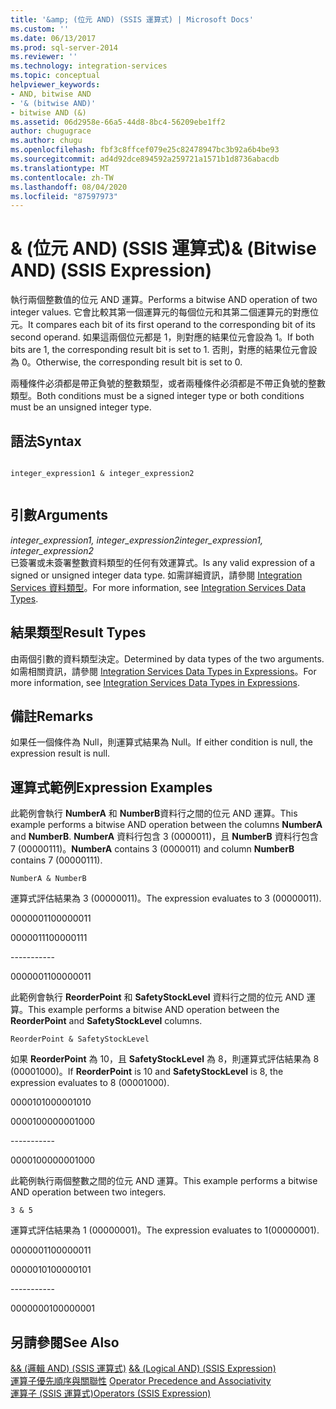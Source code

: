 ```yaml
---
title: '&amp; (位元 AND) (SSIS 運算式) | Microsoft Docs'
ms.custom: ''
ms.date: 06/13/2017
ms.prod: sql-server-2014
ms.reviewer: ''
ms.technology: integration-services
ms.topic: conceptual
helpviewer_keywords:
- AND, bitwise AND
- '& (bitwise AND)'
- bitwise AND (&)
ms.assetid: 06d2958e-66a5-44d8-8bc4-56209ebe1ff2
author: chugugrace
ms.author: chugu
ms.openlocfilehash: fbf3c8ffcef079e25c82478947bc3b92a6b4be93
ms.sourcegitcommit: ad4d92dce894592a259721a1571b1d8736abacdb
ms.translationtype: MT
ms.contentlocale: zh-TW
ms.lasthandoff: 08/04/2020
ms.locfileid: "87597973"
---
```

# <a name="amp-bitwise-and-ssis-expression"></a><span data-ttu-id="43703-102">&amp; (位元 AND) (SSIS 運算式)</span><span class="sxs-lookup"><span data-stu-id="43703-102">&amp; (Bitwise AND) (SSIS Expression)</span></span>
  <span data-ttu-id="43703-103">執行兩個整數值的位元 AND 運算。</span><span class="sxs-lookup"><span data-stu-id="43703-103">Performs a bitwise AND operation of two integer values.</span></span> <span data-ttu-id="43703-104">它會比較其第一個運算元的每個位元和其第二個運算元的對應位元。</span><span class="sxs-lookup"><span data-stu-id="43703-104">It compares each bit of its first operand to the corresponding bit of its second operand.</span></span> <span data-ttu-id="43703-105">如果這兩個位元都是 1，則對應的結果位元會設為 1。</span><span class="sxs-lookup"><span data-stu-id="43703-105">If both bits are 1, the corresponding result bit is set to 1.</span></span> <span data-ttu-id="43703-106">否則，對應的結果位元會設為 0。</span><span class="sxs-lookup"><span data-stu-id="43703-106">Otherwise, the corresponding result bit is set to 0.</span></span>  
  
 <span data-ttu-id="43703-107">兩種條件必須都是帶正負號的整數類型，或者兩種條件必須都是不帶正負號的整數類型。</span><span class="sxs-lookup"><span data-stu-id="43703-107">Both conditions must be a signed integer type or both conditions must be an unsigned integer type.</span></span>  
  
## <a name="syntax"></a><span data-ttu-id="43703-108">語法</span><span class="sxs-lookup"><span data-stu-id="43703-108">Syntax</span></span>  
  
```  
  
integer_expression1 & integer_expression2  
  
```  
  
## <a name="arguments"></a><span data-ttu-id="43703-109">引數</span><span class="sxs-lookup"><span data-stu-id="43703-109">Arguments</span></span>  
 <span data-ttu-id="43703-110">*integer_expression1, integer_expression2*</span><span class="sxs-lookup"><span data-stu-id="43703-110">*integer_expression1, integer_expression2*</span></span>  
 <span data-ttu-id="43703-111">已簽署或未簽署整數資料類型的任何有效運算式。</span><span class="sxs-lookup"><span data-stu-id="43703-111">Is any valid expression of a signed or unsigned integer data type.</span></span> <span data-ttu-id="43703-112">如需詳細資訊，請參閱 [Integration Services 資料類型](../data-flow/integration-services-data-types.md)。</span><span class="sxs-lookup"><span data-stu-id="43703-112">For more information, see [Integration Services Data Types](../data-flow/integration-services-data-types.md).</span></span>  
  
## <a name="result-types"></a><span data-ttu-id="43703-113">結果類型</span><span class="sxs-lookup"><span data-stu-id="43703-113">Result Types</span></span>  
 <span data-ttu-id="43703-114">由兩個引數的資料類型決定。</span><span class="sxs-lookup"><span data-stu-id="43703-114">Determined by data types of the two arguments.</span></span> <span data-ttu-id="43703-115">如需相關資訊，請參閱 [Integration Services Data Types in Expressions](integration-services-data-types-in-expressions.md)。</span><span class="sxs-lookup"><span data-stu-id="43703-115">For more information, see [Integration Services Data Types in Expressions](integration-services-data-types-in-expressions.md).</span></span>  
  
## <a name="remarks"></a><span data-ttu-id="43703-116">備註</span><span class="sxs-lookup"><span data-stu-id="43703-116">Remarks</span></span>  
 <span data-ttu-id="43703-117">如果任一個條件為 Null，則運算式結果為 Null。</span><span class="sxs-lookup"><span data-stu-id="43703-117">If either condition is null, the expression result is null.</span></span>  
  
## <a name="expression-examples"></a><span data-ttu-id="43703-118">運算式範例</span><span class="sxs-lookup"><span data-stu-id="43703-118">Expression Examples</span></span>  
 <span data-ttu-id="43703-119">此範例會執行 **NumberA** 和 **NumberB**資料行之間的位元 AND 運算。</span><span class="sxs-lookup"><span data-stu-id="43703-119">This example performs a bitwise AND operation between the columns **NumberA** and **NumberB**.</span></span> <span data-ttu-id="43703-120">**NumberA** 資料行包含 3 (0000011)，且 **NumberB** 資料行包含 7 (00000111)。</span><span class="sxs-lookup"><span data-stu-id="43703-120">**NumberA** contains 3 (0000011) and column **NumberB** contains 7 (00000111).</span></span>  
  
```  
NumberA & NumberB  
```  
  
 <span data-ttu-id="43703-121">運算式評估結果為 3 (00000011)。</span><span class="sxs-lookup"><span data-stu-id="43703-121">The expression evaluates to 3 (00000011).</span></span>  
  
 <span data-ttu-id="43703-122">00000011</span><span class="sxs-lookup"><span data-stu-id="43703-122">00000011</span></span>  
  
 <span data-ttu-id="43703-123">00000111</span><span class="sxs-lookup"><span data-stu-id="43703-123">00000111</span></span>  
  
 ----------\-  
  
 <span data-ttu-id="43703-124">00000011</span><span class="sxs-lookup"><span data-stu-id="43703-124">00000011</span></span>  
  
 <span data-ttu-id="43703-125">此範例會執行 **ReorderPoint** 和 **SafetyStockLevel** 資料行之間的位元 AND 運算。</span><span class="sxs-lookup"><span data-stu-id="43703-125">This example performs a bitwise AND operation between the **ReorderPoint** and **SafetyStockLevel** columns.</span></span>  
  
```  
ReorderPoint & SafetyStockLevel  
```  
  
 <span data-ttu-id="43703-126">如果 **ReorderPoint** 為 10，且 **SafetyStockLevel** 為 8，則運算式評估結果為 8 (00001000)。</span><span class="sxs-lookup"><span data-stu-id="43703-126">If **ReorderPoint** is 10 and **SafetyStockLevel** is 8, the expression evaluates to 8 (00001000).</span></span>  
  
 <span data-ttu-id="43703-127">00001010</span><span class="sxs-lookup"><span data-stu-id="43703-127">00001010</span></span>  
  
 <span data-ttu-id="43703-128">00001000</span><span class="sxs-lookup"><span data-stu-id="43703-128">00001000</span></span>  
  
 ----------\-  
  
 <span data-ttu-id="43703-129">00001000</span><span class="sxs-lookup"><span data-stu-id="43703-129">00001000</span></span>  
  
 <span data-ttu-id="43703-130">此範例執行兩個整數之間的位元 AND 運算。</span><span class="sxs-lookup"><span data-stu-id="43703-130">This example performs a bitwise AND operation between two integers.</span></span>  
  
```  
3 & 5   
```  
  
 <span data-ttu-id="43703-131">運算式評估結果為 1 (00000001)。</span><span class="sxs-lookup"><span data-stu-id="43703-131">The expression evaluates to 1(00000001).</span></span>  
  
 <span data-ttu-id="43703-132">00000011</span><span class="sxs-lookup"><span data-stu-id="43703-132">00000011</span></span>  
  
 <span data-ttu-id="43703-133">00000101</span><span class="sxs-lookup"><span data-stu-id="43703-133">00000101</span></span>  
  
 ----------\-  
  
 <span data-ttu-id="43703-134">00000001</span><span class="sxs-lookup"><span data-stu-id="43703-134">00000001</span></span>  
  
## <a name="see-also"></a><span data-ttu-id="43703-135">另請參閱</span><span class="sxs-lookup"><span data-stu-id="43703-135">See Also</span></span>  
 <span data-ttu-id="43703-136">[&& &#40;邏輯 AND&#41; &#40;SSIS 運算式&#41;](logical-and-ssis-expression.md) </span><span class="sxs-lookup"><span data-stu-id="43703-136">[&& &#40;Logical AND&#41; &#40;SSIS Expression&#41;](logical-and-ssis-expression.md) </span></span>  
 <span data-ttu-id="43703-137">[運算子優先順序與關聯性](operator-precedence-and-associativity.md) </span><span class="sxs-lookup"><span data-stu-id="43703-137">[Operator Precedence and Associativity](operator-precedence-and-associativity.md) </span></span>  
 [<span data-ttu-id="43703-138">運算子 &#40;SSIS 運算式&#41;</span><span class="sxs-lookup"><span data-stu-id="43703-138">Operators &#40;SSIS Expression&#41;</span></span>](operators-ssis-expression.md)  
  
  
